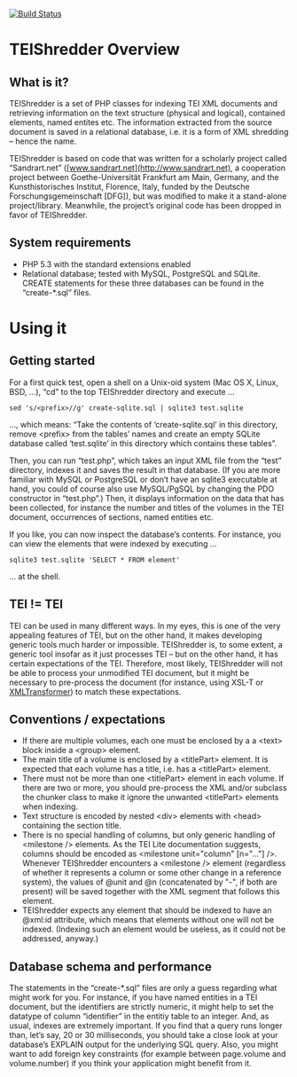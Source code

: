 [![Build Status](https://travis-ci.org/BlueM/TEIShredder.png)](https://travis-ci.org/BlueM/TEIShredder)

TEIShredder Overview
=========================

What is it?
--------------
TEIShredder is a set of PHP classes for indexing TEI XML documents and retrieving information on the text structure (physical and logical), contained elements, named entites etc. The information extracted from the source document is saved in a relational database, i.e. it is a form of XML shredding – hence the name.

TEIShredder is based on code that was written for a scholarly project called “Sandrart.net” ([www.sandrart.net](http://www.sandrart.net), a cooperation project between Goethe-Universität Frankfurt am Main, Germany, and the Kunsthistorisches Institut, Florence, Italy, funded by the Deutsche Forschungsgemeinschaft [DFG]), but was modified to make it a stand-alone project/library. Meanwhile, the project’s original code has been dropped in favor of TEIShredder.

System requirements
-----------------

* PHP 5.3 with the standard extensions enabled
* Relational database; tested with MySQL, PostgreSQL and SQLite. CREATE statements for these three databases can be found in the “create-*.sql” files.


Using it
===========

Getting started
----------------
For a first quick test, open a shell on a Unix-oid system (Mac OS X, Linux, BSD, …), “cd” to the top TEIShredder directory and execute …

	sed 's/<prefix>//g' create-sqlite.sql | sqlite3 test.sqlite

…, which means: “Take the contents of ‘create-sqlite.sql’ in this directory, remove &lt;prefix&gt; from the tables’ names and create an empty SQLite database called ‘test.sqlite’ in this directory which contains these tables”.

Then, you can run “test.php”, which takes an input XML file from the “test” directory, indexes it and saves the result in that database. (If you are more familiar with MySQL or PostgreSQL or don’t have an sqlite3 executable at hand, you could of course also use MySQL/PgSQL by changing the PDO constructor in “test.php”.) Then, it displays information on the data that has been collected, for instance the number and titles of the volumes in the TEI document, occurrences of sections, named entities etc.

If you like, you can now inspect the database’s contents. For instance, you can view the elements that were indexed by executing ...

	sqlite3 test.sqlite 'SELECT * FROM element'

... at the shell.


TEI != TEI
------------
TEI can be used in many different ways. In my eyes, this is one of the very appealing features of TEI, but on the other hand, it makes developing generic tools much harder or impossible. TEIShredder is, to some extent, a generic tool insofar as it just processes TEI – but on the other hand, it has certain expectations of the TEI. Therefore, most likely, TEIShredder will not be able to process your unmodified TEI document, but it might be necessary to pre-process the document (for instance, using XSL-T or [XMLTransformer](https://github.com/BlueM/XMLTransformer)) to match these expectations.


Conventions / expectations
--------------------------

* If there are multiple volumes, each one must be enclosed by a a &lt;text&gt; block inside a &lt;group&gt; element.
* The main title of a volume is enclosed by a &lt;titlePart&gt; element. It is expected that each volume has a title, i.e. has a &lt;titlePart&gt; element.
* There must not be more than one &lt;titlePart&gt; element in each volume. If there are two or more, you should pre-process the XML and/or subclass the chunker class to make it ignore the unwanted &lt;titlePart&gt; elements when indexing.
* Text structure is encoded by nested &lt;div&gt; elements with &lt;head&gt; containing the section title.
* There is no special handling of columns, but only generic handling of &lt;milestone /&gt; elements. As the TEI Lite documentation suggests, columns should be encoded as &lt;milestone unit="column" [n="..."] /&gt;. Whenever TEIShredder encounters a &lt;milestone /&gt; element (regardless of whether it represents a column or some other change in a reference system), the values of @unit and @n (concatenated by "-", if both are present) will be saved together with the XML segment that follows this element.
* TEIShredder expects any element that should be indexed to have an @xml:id attribute, which means that elements without one will not be indexed. (Indexing such an element would be useless, as it could not be addressed, anyway.)


Database schema and performance
-------------------------------
The statements in the “create-*.sql” files are only a guess regarding what might work for you. For instance, if you have named entities in a TEI document, but the identifiers are strictly numeric, it might help to set the datatype of column “identifier” in the entitiy table to an integer. And, as usual, indexes are extremely important. If you find that a query runs longer than, let’s say, 20 or 30 milliseconds, you should take a close look at your database’s EXPLAIN output for the underlying SQL query. Also, you might want to add foreign key constraints (for example between page.volume and volume.number) if you think your application might benefit from it.

